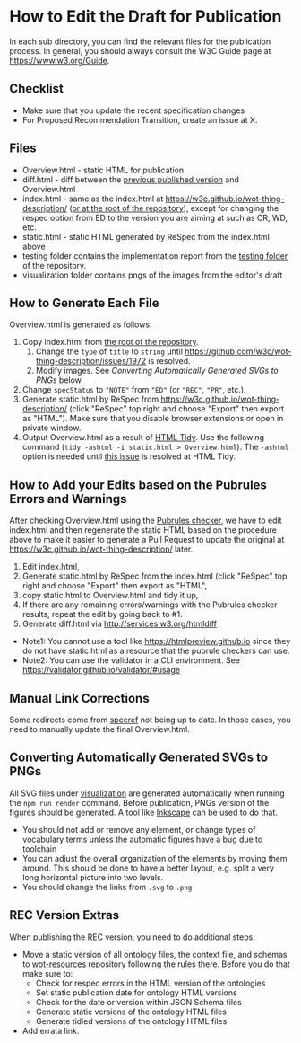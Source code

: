 # How to Edit the Draft for Publication

In each sub directory, you can find the relevant files for the publication process.
In general, you should always consult the W3C Guide page at <https://www.w3.org/Guide>.

## Checklist

* Make sure that you update the recent specification changes
* For Proposed Recommendation Transition, create an issue at X.

## Files

* Overview.html - static HTML for publication
* diff.html - diff between the [previous published version](https://www.w3.org/TR/2023/CR-wot-thing-description11-20230119/) and Overview.html
* index.html - same as the index.html at <https://w3c.github.io/wot-thing-description/> ([or at the root of the repository](../index.html)), except for changing the respec option from ED to the version you are aiming at such as CR, WD, etc.
* static.html - static HTML generated by ReSpec from the index.html above
* testing folder contains the implementation report from the [testing folder](../testing/report11.html) of the repository. 
* visualization folder contains pngs of the images from the editor's draft

## How to Generate Each File

Overview.html is generated as follows:

1. Copy index.html from [the root of the repository](../index.html).
   1. Change the `type` of `title` to `string` until <https://github.com/w3c/wot-thing-description/issues/1972> is resolved.
   2. Modify images. See *Converting Automatically Generated SVGs to PNGs* below.
2. Change `specStatus` to `"NOTE"` from `"ED"` (or `"REC"`, `"PR"`, etc.).
3. Generate static.html by ReSpec from <https://w3c.github.io/wot-thing-description/> (click "ReSpec" top right and choose "Export" then export as "HTML"). Make sure that you disable browser extensions or open in private window.
4. Output Overview.html as a result of [HTML Tidy](https://www.html-tidy.org/). Use the following command (`tidy -ashtml -i static.html > Overview.html`). The `-ashtml` option is needed until [this issue](https://github.com/htacg/tidy-html5/issues/660) is resolved at HTML Tidy.

## How to Add your Edits based on the Pubrules Errors and Warnings

After checking Overview.html using the [Pubrules checker](https://www.w3.org/pubrules/), we have to edit index.html and then
regenerate the static HTML based on the procedure above to make it easier to generate a Pull Request to update the original
at <https://w3c.github.io/wot-thing-description/> later.

1. Edit index.html,
2. Generate static.html by ReSpec from the index.html (click "ReSpec" top right and choose "Export" then export as "HTML",
3. copy static.html to Overview.html and tidy it up,
4. If there are any remaining errors/warnings with the Pubrules checker results, repeat the edit by going back to #1.
5. Generate diff.html via <http://services.w3.org/htmldiff>

* Note1: You cannot use a tool like <https://htmlpreview.github.io> since they do not have static html as a resource that the pubrule
checkers can use.
* Note2: You can use the validator in a CLI environment. See <https://validator.github.io/validator/#usage>

## Manual Link Corrections

Some redirects come from [specref](https://www.specref.org/) not being up to date. In those cases, you need to manually update the final Overview.html.

## Converting Automatically Generated SVGs to PNGs

All SVG files under [visualization](../visualization) are generated automatically when running the `npm run render` command.
Before publication, PNGs version of the figures should be generated.
A tool like [Inkscape](https://inkscape.org/) can be used to do that.

* You should not add or remove any element, or change types of vocabulary terms unless the automatic figures have a bug due to toolchain
* You can adjust the overall organization of the elements by moving them around. This should be done to have a better layout, e.g. split a very long horizontal picture into two levels.
* You should change the links from `.svg` to `.png`

## REC Version Extras

When publishing the REC version, you need to do additional steps:

* Move a static version of all ontology files, the context file, and schemas to [wot-resources](https://github.com/w3c/wot-resources) repository following the rules there. Before you do that make sure to:
  * Check for respec errors in the HTML version of the ontologies
  * Set static publication date for ontology HTML versions
  * Check for the date or version within JSON Schema files
  * Generate static versions of the ontology HTML files
  * Generate tidied versions of the ontology HTML files
* Add errata link.
